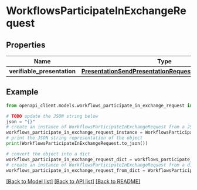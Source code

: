 # WorkflowsParticipateInExchangeRequest


## Properties

Name | Type | Description | Notes
------------ | ------------- | ------------- | -------------
**verifiable_presentation** | [**PresentationSendPresentationRequestPresentationAnyOf**](PresentationSendPresentationRequestPresentationAnyOf.md) |  | [optional] 

## Example

```python
from openapi_client.models.workflows_participate_in_exchange_request import WorkflowsParticipateInExchangeRequest

# TODO update the JSON string below
json = "{}"
# create an instance of WorkflowsParticipateInExchangeRequest from a JSON string
workflows_participate_in_exchange_request_instance = WorkflowsParticipateInExchangeRequest.from_json(json)
# print the JSON string representation of the object
print(WorkflowsParticipateInExchangeRequest.to_json())

# convert the object into a dict
workflows_participate_in_exchange_request_dict = workflows_participate_in_exchange_request_instance.to_dict()
# create an instance of WorkflowsParticipateInExchangeRequest from a dict
workflows_participate_in_exchange_request_from_dict = WorkflowsParticipateInExchangeRequest.from_dict(workflows_participate_in_exchange_request_dict)
```
[[Back to Model list]](../README.md#documentation-for-models) [[Back to API list]](../README.md#documentation-for-api-endpoints) [[Back to README]](../README.md)


